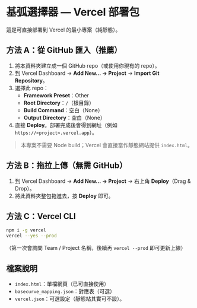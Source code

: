 # 基弧選擇器 — Vercel 部署包

這是可直接部署到 Vercel 的最小專案（純靜態）。

## 方法 A：從 GitHub 匯入（推薦）
1. 將本資料夾建立成一個 GitHub repo（或使用你現有的 repo）。
2. 到 Vercel Dashboard → **Add New… → Project** → **Import Git Repository**。
3. 選擇此 repo：
   - **Framework Preset**：Other
   - **Root Directory**：`/`（根目錄）
   - **Build Command**：空白（None）
   - **Output Directory**：空白（None）
4. 直接 **Deploy**。部署完成後會得到網址（例如 `https://<project>.vercel.app`）。

> 本專案不需要 Node build；Vercel 會直接當作靜態網站提供 `index.html`。

## 方法 B：拖拉上傳（無需 GitHub）
1. 到 Vercel Dashboard → **Add New… → Project** → 右上角 **Deploy**（Drag & Drop）。
2. 將此資料夾整包拖進去，按 **Deploy** 即可。

## 方法 C：Vercel CLI
```bash
npm i -g vercel
vercel --yes --prod
```
（第一次會詢問 Team / Project 名稱，後續再 `vercel --prod` 即可更新上線）

## 檔案說明
- `index.html`：單檔網頁（已可直接使用）
- `basecurve_mapping.json`：對應表（可選）
- `vercel.json`：可選設定（靜態站其實可不設）。
